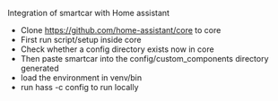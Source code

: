 Integration of smartcar with Home assistant

- Clone https://github.com/home-assistant/core to core
- First run script/setup inside core
- Check whether a config directory exists now in core
- Then paste smartcar into the config/custom_components directory generated
- load the environment in venv/bin
- run hass -c config to run locally
